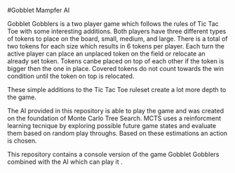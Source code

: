 #Gobblet Mampfer AI


Gobblet Gobblers is a two player game which follows the rules of Tic Tac Toe with some interesting additions. Both players have three different types of tokens to place on the board, small, medium, and large. There is a total of two tokens for each size which results in 6 tokens per player. Each turn the active player can place an unplaced token on the field or relocate an already set token. Tokens canbe placed on top of each other if the token is bigger then the one in place. Covered tokens do not count towards the win condition until the token on top is relocated.

These simple additions to the Tic Tac Toe ruleset create a lot more depth to the game.

The AI provided in this repository is able to play the game and was created on the foundation of Monte Carlo Tree Search. MCTS uses a reinforcment learning tecnique by exploring possible future game states and evaluate them based on random play throughs. Based on these estimations an action is chosen. 

This repository contains a console version of the game Gobblet Gobblers combined with the AI which can play it .